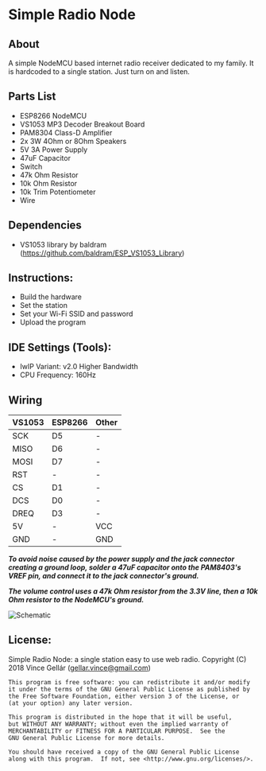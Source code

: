 # Simple Radio Node

## About
A simple NodeMCU based internet radio receiver dedicated to my family. It is hardcoded to a single station. Just turn on and listen.

## Parts List
- ESP8266 NodeMCU
- VS1053 MP3 Decoder Breakout Board
- PAM8304 Class-D Amplifier
- 2x 3W 4Ohm or 8Ohm Speakers
- 5V 3A Power Supply
- 47uF Capacitor
- Switch
- 47k Ohm Resistor
- 10k Ohm Resistor
- 10k Trim Potentiometer
- Wire

## Dependencies
- VS1053 library by baldram (https://github.com/baldram/ESP_VS1053_Library)

## Instructions:
- Build the hardware
- Set the station
- Set your Wi-Fi SSID and password
- Upload the program

## IDE Settings (Tools):
- IwIP Variant: v2.0 Higher Bandwidth
- CPU Frequency: 160Hz

## Wiring
| VS1053  | ESP8266 |  Other   |
|---------|---------|----------|
|   SCK   |   D5    |    -     |
|   MISO  |   D6    |    -     |
|   MOSI  |   D7    |    -     |
|   RST   |    -    |    -     |
|   CS    |   D1    |    -     |
|   DCS   |   D0    |    -     |
|   DREQ  |   D3    |    -     |
|   5V    |    -    |   VCC    |
|   GND   |    -    |   GND    |

**_To avoid noise caused by the power supply and the jack connector creating a ground loop, solder a 47uF capacitor onto the PAM8403's VREF pin, and connect it to the jack connector's ground._**

**_The volume control uses a 47k Ohm resistor from the 3.3V line, then a 10k Ohm resistor to the NodeMCU's ground._**

![Schematic](https://github.com/vincegellar/Simple-Radio-Node/blob/master/Images/sr_node.png)

## License:

Simple Radio Node: a single station easy to use web radio.
    Copyright (C) 2018  Vince Gellár (gellar.vince@gmail.com)

    This program is free software: you can redistribute it and/or modify
    it under the terms of the GNU General Public License as published by
    the Free Software Foundation, either version 3 of the License, or
    (at your option) any later version.

    This program is distributed in the hope that it will be useful,
    but WITHOUT ANY WARRANTY; without even the implied warranty of
    MERCHANTABILITY or FITNESS FOR A PARTICULAR PURPOSE.  See the
    GNU General Public License for more details.

    You should have received a copy of the GNU General Public License
    along with this program.  If not, see <http://www.gnu.org/licenses/>.
